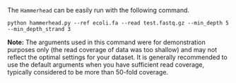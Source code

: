 The `Hammerhead` can be easily run with the following command.

```shell
python hammerhead.py --ref ecoli.fa --read test.fastq.gz --min_depth 5 --min_depth_strand 3
```



**Note:** The arguments used in this command were for demonstration purposes only (the read coverage of  data was too shallow) and may not reflect the optimal settings for your dataset. It is generally recommended to use the default arguments when you have sufficient read coverage, typically considered to be more than 50-fold coverage.

